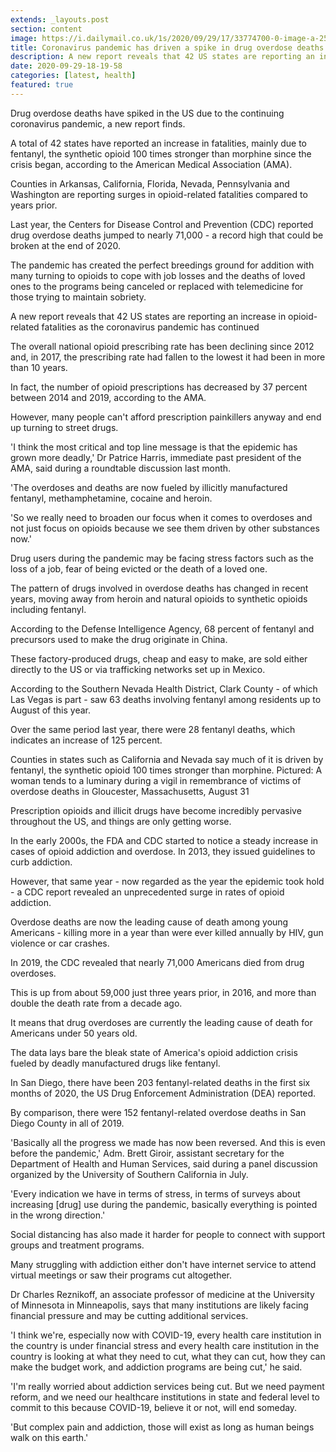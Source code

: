 ```yaml
---
extends: _layouts.post
section: content
image: https://i.dailymail.co.uk/1s/2020/09/29/17/33774700-0-image-a-25_1601397983191.jpg 
title: Coronavirus pandemic has driven a spike in drug overdose deaths in more than 40 US states 
description: A new report reveals that 42 US states are reporting an increase in opioid-related fatalities. Counties in states such as California and Nevada say much of it is driven by fentanyl, a synthetic opioid. 
date: 2020-09-29-18-19-58 
categories: [latest, health] 
featured: true 
--- 
```

Drug overdose deaths have spiked in the US due to the continuing coronavirus pandemic, a new report finds. 

A total of 42 states have reported an increase in fatalities, mainly due to fentanyl, the synthetic opioid 100 times stronger than morphine since the crisis began, according to the American Medical Association (AMA).

Counties in Arkansas, California, Florida, Nevada, Pennsylvania and Washington are reporting surges in opioid-related fatalities compared to years prior.

Last year, the Centers for Disease Control and Prevention (CDC) reported drug overdose deaths jumped to nearly 71,000 - a record high that could be broken at the end of 2020.

The pandemic has created the perfect breedings ground for addition with many turning to opioids to cope with job losses and the deaths of loved ones to the programs being canceled or replaced with telemedicine for those trying to maintain sobriety.    

A new report reveals that 42 US states are reporting an increase in opioid-related fatalities as the coronavirus pandemic has continued

The overall national opioid prescribing rate has been declining since 2012 and, in 2017, the prescribing rate had fallen to the lowest it had been in more than 10 years. 

In fact, the number of opioid prescriptions has decreased by 37 percent between 2014 and 2019, according to the AMA.

However, many people can't afford prescription painkillers anyway and end up turning to street drugs.

'I think the most critical and top line message is that the epidemic has grown more deadly,' Dr Patrice Harris, immediate past president of the AMA, said during a roundtable discussion last month.

'The overdoses and deaths are now fueled by illicitly manufactured fentanyl, methamphetamine, cocaine and heroin.

'So we really need to broaden our focus when it comes to overdoses and not just focus on opioids because we see them driven by other substances now.' 

Drug users during the pandemic may be facing stress factors such as the loss of a job, fear of being evicted or the death of a loved one. 

The pattern of drugs involved in overdose deaths has changed in recent years, moving away from heroin and natural opioids to synthetic opioids including fentanyl.

According to the Defense Intelligence Agency, 68 percent of fentanyl and precursors used to make the drug originate in China. 

These factory-produced drugs, cheap and easy to make, are sold either directly to the US or via trafficking networks set up in Mexico. 

According to the Southern Nevada Health District, Clark County - of which Las Vegas is part - saw 63 deaths involving fentanyl among residents up to August of this year.

Over the same period last year, there were 28 fentanyl deaths, which indicates an increase of 125 percent.

Counties in states such as California and Nevada say much of it is driven by fentanyl, the synthetic opioid 100 times stronger than morphine. Pictured: A woman tends to a luminary during a vigil in remembrance of victims of overdose deaths in Gloucester, Massachusetts, August 31



Prescription opioids and illicit drugs have become incredibly pervasive throughout the US, and things are only getting worse.  

In the early 2000s, the FDA and CDC started to notice a steady increase in cases of opioid addiction and overdose. In 2013, they issued guidelines to curb addiction. 

However, that same year - now regarded as the year the epidemic took hold - a CDC report revealed an unprecedented surge in rates of opioid addiction.

Overdose deaths are now the leading cause of death among young Americans - killing more in a year than were ever killed annually by HIV, gun violence or car crashes.



In 2019, the CDC revealed that nearly 71,000 Americans died from drug overdoses. 

This is up from about 59,000 just three years prior, in 2016, and more than double the death rate from a decade ago.

It means that drug overdoses are currently the leading cause of death for Americans under 50 years old.

The data lays bare the bleak state of America's opioid addiction crisis fueled by deadly manufactured drugs like fentanyl.

In San Diego, there have been 203 fentanyl-related deaths in the first six months of 2020, the US Drug Enforcement Administration (DEA) reported.

By comparison, there were 152 fentanyl-related overdose deaths in San Diego County in all of 2019.

'Basically all the progress we made has now been reversed. And this is even before the pandemic,' Adm. Brett Giroir, assistant secretary for the Department of Health and Human Services, said during a panel discussion organized by the University of Southern California in July.

'Every indication we have in terms of stress, in terms of surveys about increasing [drug] use during the pandemic, basically everything is pointed in the wrong direction.' 



Social distancing has also made it harder for people to connect with support groups and treatment programs.

Many struggling with addiction either don't have internet service to attend virtual meetings or saw their programs cut altogether. 

Dr Charles Reznikoff, an associate professor of medicine at the University of Minnesota in Minneapolis, says that many institutions are likely facing financial pressure and may be cutting additional services.    

'I think we're, especially now with COVID-19, every health care institution in the country is under financial stress and every health care institution in the country is looking at what they need to cut, what they can cut, how they can make the budget work, and addiction programs are being cut,' he said. 

'I'm really worried about addiction services being cut. But we need payment reform, and we need our healthcare institutions in state and federal level to commit to this because COVID-19, believe it or not, will end someday. 

'But complex pain and addiction, those will exist as long as human beings walk on this earth.' 

